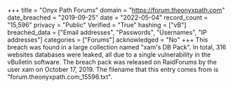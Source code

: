 +++
title = "Onyx Path Forums"
domain = "https://forum.theonyxpath.com"
date_breached = "2019-09-25"
date = "2022-05-04"
record_count = "15,596"
privacy = "Public"
Verified = "True"
hashing = ["vB"]
breached_data = ["Email addresses", "Passwords", "Usernames", "IP addresses"]
categories = ["Forums"]
acknowledged = "No"
+++
This breach was found in a large collection named "xam's DB Pack". In total, 316 websites databases were leaked, all due to a single vulnerability in the vBulletin software. The breach pack was released on RaidForums by the user xam on October 17, 2019. The filename that this entry comes from is "forum.theonyxpath.com_15596.txt".

